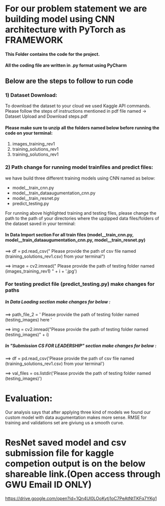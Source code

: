 # For our problem statement we are building model using CNN architecture with PyTorch as FRAMEWORK

#### This Folder contains the code for the project.
#### All the coding file are written in .py format using PyCharm


## Below are the steps to follow to run code

### 1) Dataset Download:
To download the dataset to your cloud we used Kaggle API commands.
Please follow the steps of instructions mentioned in pdf file named -> Dataset Upload and Download steps.pdf

#### Please make sure to unzip all the folders named below before running the code on your terminal:
 1) images_training_rev1
 2) training_solutions_rev1
 3) training_solutions_rev1
 
 ### 2) Path change for running model trainfiles and predict files:
 we have build three different training models using CNN named as below:
  - model__train_cnn.py
  - model__train_dataaugumentation_cnn.py
  - model__train_resnet.py
  - predict_testing.py
  
  For running above highlighted training and testing files, please change the path to the path of your directories where the upzipped     data files/folders of the dataset saved in your terminal:
  
  #### In Data Import section For all train files (model__train_cnn.py, model__train_dataaugumentation_cnn.py, model__train_resnet.py)
  ==>  df = pd.read_csv("  Please provide the path of csv file named (training_solutions_rev1.csv) from your terminal") 
  
  ==>  image = cv2.imread(" Please provide the path of testing folder named (images_training_rev1) " + i + '.jpg') 
  
   
  ### For testing predict file (predict_testing.py) make changes for paths
  ##### In  Data Loading section make changes for below :
  ==>  path_file_2 = ' Please provide the path of testing folder named (testing_images) here '
  
  ==> img = cv2.imread("Please provide the path of testing folder named (testing_images)" + i)
  
  ##### In "Submission CS FOR LEADERSHIP" section make changes for below :
  ==>  df = pd.read_csv('Please provide the path of csv file named (training_solutions_rev1.csv) from your terminal')
  
  ==>  val_files = os.listdir('Please provide the path of testing folder named (testing_images)')
  
  
  # Evaluation:
  Our analysis says that after applying three kind of models we found our custom model with data augumentation makes more sense. RMSE for training and validations set are giviung us a smooth curve.
  
  # ResNet saved model and csv submission file for kaggle competion output is on the below shareable link.(Open access through GWU Email    ID ONLY)
  https://drive.google.com/open?id=1Qn4Ul0LOoKytj1oC7PeAtNtTKFq7YKg1
  
